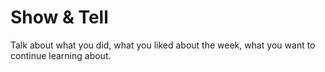 ---
---

# Show & Tell

Talk about what you did, what you liked about the week, what you want to continue learning about.
